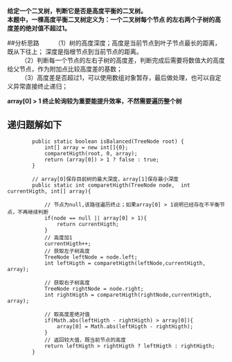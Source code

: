 **给定一个二叉树，判断它是否是高度平衡的二叉树。  
      本题中，一棵高度平衡二叉树定义为：一个二叉树每个节点 的左右两个子树的高度差的绝对值不超过1。**    

##分析思路
&emsp;&emsp;  （1）树的高度深度；高度是当前节点到叶子节点最长的距离，既从下往上； 深度是指根节点到当前节点的距离。  
&emsp;&emsp;  （2）判断每一个节点的左右子树的高度差，判断完成后需要将数值大的高度给父节点，作为附加点比较高度差的基数；  
&emsp;&emsp;  （3）高度差是否超过1，可以使用数组对象暂存，最后做处理，也可以自定义异常直接终止递归；  

**array[0] > 1 终止轮询较为重要能提升效率，不然需要遍历整个树**

## 递归题解如下
```aidl
        public static boolean isBalanced(TreeNode root) {
            int[] array = new int[]{0};
            comparetHigth(root, 0, array);
            return (array[0]) > 1 ? false : true;
        }
    
        // array[0]保存目前树的最大深度，array[1]保存最小深度
        public static int comparetHigth(TreeNode node,  int currentHigth, int[] array){
            
            // 节点为null,该路径遍历终止；如果array[0] > 1说明已经存在不平衡节点，不再继续判断
            if(node == null || array[0] > 1){
                return currentHigth;
            }
            // 高度加1
            currentHigth++;
            // 获取左子树高度
            TreeNode leftNode = node.left;
            int leftHigth = comparetHigth(leftNode,currentHigth,  array);
    
            // 获取右子树高度
            TreeNode rightNode = node.right;
            int rightHigth = comparetHigth(rightNode,currentHigth, array);
    
            // 取高度差绝对值
            if(Math.abs(leftHigth - rightHigth) > array[0]){
                array[0] = Math.abs(leftHigth - rightHigth);
            }
            // 返回较大值，既当前节点的高度
            return leftHigth > rightHigth ? leftHigth : rightHigth;
        }
```
